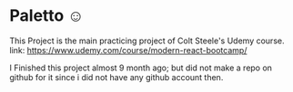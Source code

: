 # Paletto ☺
This Project is the main practicing project of Colt Steele's Udemy course.
link: https://www.udemy.com/course/modern-react-bootcamp/

I Finished this project almost 9 month ago; but did not make a repo on github for it since i did not 
have any github account then.